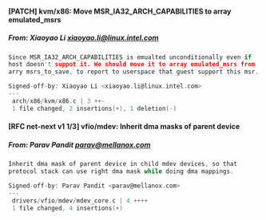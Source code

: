 #### [PATCH] kvm/x86: Move MSR_IA32_ARCH_CAPABILITIES to array emulated_msrs
##### From: Xiaoyao Li <xiaoyao.li@linux.intel.com>

```c
Since MSR_IA32_ARCH_CAPABILITIES is emualted unconditionally even if
host doesn't suppot it. We should move it to array emulated_msrs from
arry msrs_to_save, to report to userspace that guest support this msr.

Signed-off-by: Xiaoyao Li <xiaoyao.li@linux.intel.com>
---
 arch/x86/kvm/x86.c | 3 ++-
 1 file changed, 2 insertions(+), 1 deletion(-)

```
#### [RFC net-next v1 1/3] vfio/mdev: Inherit dma masks of parent device
##### From: Parav Pandit <parav@mellanox.com>

```c
Inherit dma mask of parent device in child mdev devices, so that
protocol stack can use right dma mask while doing dma mappings.

Signed-off-by: Parav Pandit <parav@mellanox.com>
---
 drivers/vfio/mdev/mdev_core.c | 4 ++++
 1 file changed, 4 insertions(+)

```
